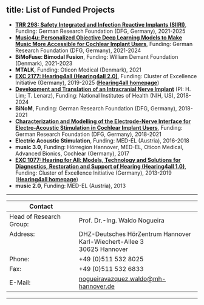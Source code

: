title: List of Funded Projects 
---

* **[TRR 298:  Safety Integrated and Infection Reactive Implants (SIIRI)](https://gepris.dfg.de/gepris/projekt/426335750?language=en)**, Funding: German Research Foundation (DFG, Germany), 2021-2025
* **[Music4u: Personalized Objective Deep Learning Models to Make Music More Accessible for Cochlear Implant Users](https://gepris.dfg.de/gepris/projekt/446611346?language=en)**, Funding: German Research Foundation (DFG, Germany), 2021-2024
* **BiMoFuse: Bimodal Fusion**, Funding: William Demant Foundation (Denmark), 2021-2023
* **MTALK**, Funding: Oticon Medical (Denmark), 2021
* **[EXC 2177:  Hearing4all (Hearing4all 2.0)](https://gepris.dfg.de/gepris/projekt/390895286)**, Funding: Cluster of Excellence Initiative (Germany), 2019-2025 (**[Hearing4all homepage](https://hearing4all.de/en/)**)
* **[Development and Translation of an Intracranial Nerve Implant](https://reporter.nih.gov/project-details/9588697)** (PI: H. Lim; T. Lenarz), Funding: National Institutes of Health (NIH, US), 2018-2024
* **BiNoM**, Funding: German Research Foundation (DFG, Germany), 2018-2021
* **[Characterization and Modelling of the Electrode-Nerve Interface for Electro-Acoustic Stimulation in Cochlear Implant Users](https://gepris.dfg.de/gepris/projekt/396932747?language=en)**, Funding: German Research Foundation (DFG, Germany), 2018-2021
* **Electric Acoustic Stimulation**, Funding: MED-EL (Austria), 2016-2018
* **music 3.0**, Funding: Hörregion Hannover, MED-EL, Oticon Medical, Advanced Bionics, Cochlear (Germany), 2017
* **[EXC 1077:  Hearing for All: Models, Technology and Solutions for Diagnostics, Restoration and Support of Hearing (Hearing4all 1.0)](https://gepris.dfg.de/gepris/projekt/194654335?language=en)**, Funding: Cluster of Excellence Initiative (Germany), 2013-2019 (**[Hearing4all homepage](https://hearing4all.de/en/)**)
* **music 2.0**, Funding: MED-EL (Austria), 2013

---

| Contact                 |                            |
| ------------------------|--------------------------- |
| Head of Research Group:<br>| Prof. Dr.-Ing. Waldo Nogueira|
| Address: <br><br><br>   | DHZ-Deutsches HörZentrum Hannover<br> Karl-Wiechert-Allee 3 <br> 30625 Hannover |
| Phone:                  | +49 (0)511 532 8025 |
| Fax:                    | +49 (0)511 532 6833 |
| E-Mail:                 |<nogueiravazquez.waldo@mh-hannover.de>|

---

